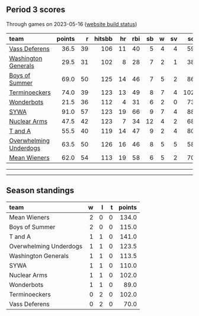 

## Period 3 scores

Through games on 2023-05-16 ([website build status](https://github.com/brian-bot/pl-site/actions))


|team                   | points|  r| hitsbb| hr| rbi| sb|  w| sv|  so|   era|  whip|
|:----------------------|------:|--:|------:|--:|---:|--:|--:|--:|---:|-----:|-----:|
|[Vass Deferens](./vassdeferens)|   36.5| 39|    106| 11|  40|  5|  4|  4|  59| 4.386| 1.310|
|[Washington Generals](./washingtongenerals)|   29.5| 31|    102|  8|  28|  7|  2|  1|  38| 3.416| 1.120|
|[Boys of Summer](./boysofsummer)|   69.0| 50|    125| 14|  46|  7|  5|  2|  86| 2.545| 1.107|
|[Terminoeckers](./terminoeckers)|   74.0| 39|    123| 13|  49|  8|  7|  4| 102| 3.248| 1.071|
|[Wonderbots](./wonderbots)|   21.5| 36|    112|  4|  31|  6|  2|  0|  73| 5.976| 1.542|
|[SYWA](./sywa)         |   91.0| 57|    123| 19|  66|  9|  7|  4|  88| 2.293| 0.915|
|[Nuclear Arms](./nucleararms)|   47.5| 42|    123|  7|  34| 12|  4|  2|  68| 4.351| 1.322|
|[T and A](./tanda)     |   55.5| 40|    119| 14|  47|  9|  2|  4|  80| 4.375| 1.319|
|[Overwhelming Underdogs](./overwhelmingunderdogs)|   63.5| 50|    126| 16|  46|  8|  5|  5|  58| 5.519| 1.160|
|[Mean Wieners](./meanwieners)|   62.0| 54|    113| 19|  58|  6|  5|  2|  70| 3.761| 1.134|

* * *
* * *

## Season standings


|team                   |  w|  l|  t| points|
|:----------------------|--:|--:|--:|------:|
|Mean Wieners           |  2|  0|  0|  134.0|
|Boys of Summer         |  2|  0|  0|  115.0|
|T and A                |  1|  1|  0|  141.0|
|Overwhelming Underdogs |  1|  1|  0|  123.5|
|Washington Generals    |  1|  1|  0|  113.5|
|SYWA                   |  1|  1|  0|  110.0|
|Nuclear Arms           |  1|  1|  0|  102.0|
|Wonderbots             |  1|  1|  0|   89.0|
|Terminoeckers          |  0|  2|  0|  102.0|
|Vass Deferens          |  0|  2|  0|   70.0|


